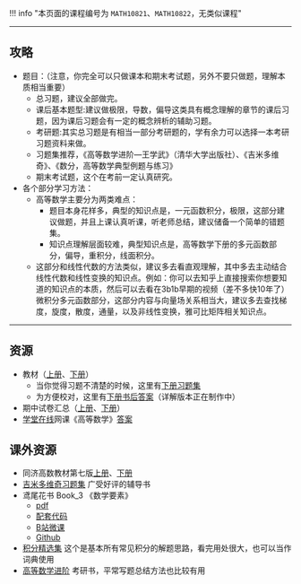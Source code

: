 !!! info "本页面的课程编号为 `MATH10821`、`MATH10822`，无类似课程"

---

## 攻略  
- 题目：（注意，你完全可以只做课本和期末考试题，另外不要只做题，理解本质相当重要）  
    - 总习题，建议全部做完。  
    - 课后基本题型:建议做极限，导数，偏导这类具有概念理解的章节的课后习题，因为课后习题会有一定的概念辨析的辅助习题。  
    - 考研题:其实总习题是有相当一部分考研题的，学有余力可以选择一本考研习题资料来做。  
    - 习题集推荐，《高等数学进阶—王学武》（清华大学出版社）、《吉米多维奇》、《数分，高等数学典型例题与练习》  
    - 期末考试题，这个在考前一定认真研究。  
- 各个部分学习方法：  
    - 高等数学主要分为两类难点：  
        - 题目本身花样多，典型的知识点是，一元函数积分，极限，这部分建议做题，并且上课认真听课，听老师总结，建议储备一个简单的错题集。  
        - 知识点理解层面较难，典型知识点是，高等数学下册的多元函数部分，偏导，重积分，线面积分。  
    - 这部分和线性代数的方法类似，建议多去看直观理解，其中多去主动结合线性代数和线性变换的知识点。例如：你可以去知乎上直接搜索你想要知道的知识点的本质，然后可以去看在3b1b早期的视频（差不多快10年了）微积分多元函数部分，这部分内容与向量场关系相当大，建议多去查找梯度，旋度，散度，通量，以及非线性变换，雅可比矩阵相关知识点。  

---

## 资源  
- 教材（[上册](https://api.ecylt.top/v1/lanzou_link?url=https://cqu-openlib.lanzout.com/iXYw51wmvyhi&type=down)、[下册](https://api.ecylt.top/v1/lanzou_link?url=https://cqu-openlib.lanzout.com/iHou01wmvz6d&type=down)）
    - 当你觉得习题不清楚的时候，这里有[下册习题集](https://api.ecylt.top/v1/lanzou_link?url=https://cqu-openlib.lanzout.com/iWsC41wmvuhe&type=down)  
    - 为方便校对，这里有[下册书后答案](https://api.ecylt.top/v1/lanzou_link?url=https://cqu-openlib.lanzout.com/iW0bI1wmvv2f&type=down)（详解版本正在制作中）  
- 期中试卷汇总（[上册](https://api.ecylt.top/v1/lanzou_link?url=https://cqu-openlib.lanzout.com/iw5ez1wmvvng&type=down)、[下册](https://api.ecylt.top/v1/lanzou_link?url=https://cqu-openlib.lanzout.com/iiabn1xvxkpe&type=down)）
- [学堂在线](https://www.xuetangx.com/)网课《高等数学》[答案](https://api.ecylt.top/v1/lanzou_link?url=https://cqu-openlib.lanzout.com/i09Ig1yq4trc&type=down)

## 课外资源  
- 同济高数教材第七版[上册](https://api.ecylt.top/v1/lanzou_link?url=https://cqu-openlib.lanzout.com/ilj0F1wmvxqb&type=down)、[下册](https://api.ecylt.top/v1/lanzou_link?url=https://cqu-openlib.lanzout.com/i0tuD1x4fwab&type=down)
- [吉米多维奇习题集](https://api.ecylt.top/v1/lanzou_link?url=https://cqu-openlib.lanzout.com/iMvN21wmvwhg&type=down) 广受好评的辅导书  
- 鸢尾花书 Book_3 《数学要素》  
    - [pdf](https://api.ecylt.top/v1/lanzou_link?url=https://cqu-openlib.lanzout.com/ivmqh1wmw35g&type=down)  
    - [配套代码](https://api.ecylt.top/v1/lanzou_link?url=https://cqu-openlib.lanzout.com/iCble1wmw36h&type=down)  
    - [B站微课](https://space.bilibili.com/513194466)  
    - [Github](https://github.com/Visualize-ML/Book3_Elements-of-Mathematics)  
- [积分精选集](https://api.ecylt.top/v1/lanzou_link?url=https://cqu-openlib.lanzout.com/iE9Cz1wmvzwj&type=down) 这个是基本所有常见积分的解题思路，看完用处很大，也可以当作词典使用  
- [高等数学进阶](https://api.ecylt.top/v1/lanzou_link?url=https://cqu-openlib.lanzout.com/i9UGo1wmw2af&type=down) 考研书，平常写题总结方法也比较有用  